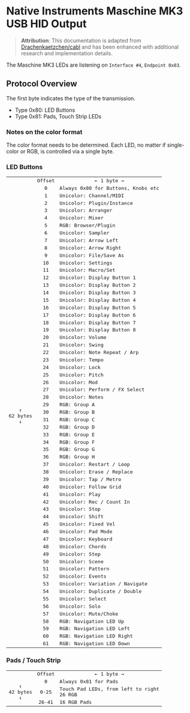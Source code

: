 # Native Instruments Maschine MK3 USB HID Output

> **Attribution**: This documentation is adapted from [Drachenkaetzchen/cabl](https://github.com/Drachenkaetzchen/cabl/tree/develop/doc/hardware/maschine-mk3) and has been enhanced with additional research and implementation details.

The Maschine MK3 LEDs are listening on `Interface #4`, `Endpoint 0x03`.

## Protocol Overview

The first byte indicates the type of the transmission.

- Type 0x80: LED Buttons
- Type 0x81: Pads, Touch Strip LEDs

### Notes on the color format

The color format needs to be determined. Each LED, no matter if single-color
or RGB, is controlled via a single byte.

### LED Buttons

<table style="whitespace: nowrap;">
    <tr>
        <td></td>
        <td style="white-space:nowrap;font-family:monospace;text-align: center;"> Offset </td>
        <td style="white-space:nowrap;font-family:monospace;text-align: center;"> ← 1 byte → </td>
    </tr>
       <tr>
       <td rowspan="84" style="white-space:nowrap;font-family:monospace;text-align: center;"> ↑<br/>62 bytes <br/> ↓</td>
       <td style="white-space:nowrap;font-family:monospace;text-align: center;"> 0 </td>
       <td style="white-space:nowrap;font-family:monospace;"> Always 0x80 for Buttons, Knobs etc </td>
    </tr>
    <tr>
        <td style="white-space:nowrap;font-family:monospace;text-align: center;"> 1 </td>
        <td style="white-space:nowrap;font-family:monospace;">
            Unicolor: Channel/MIDI
        </td>
    </tr>
    <tr>
        <td style="white-space:nowrap;font-family:monospace;text-align: center;"> 2 </td>
        <td style="white-space:nowrap;font-family:monospace;">
            Unicolor: Plugin/Instance
        </td>
    </tr>
    <tr>
        <td style="white-space:nowrap;font-family:monospace;text-align: center;"> 3 </td>
        <td style="white-space:nowrap;font-family:monospace;">
            Unicolor: Arranger
        </td>
    </tr>
    <tr>
        <td style="white-space:nowrap;font-family:monospace;text-align: center;"> 4 </td>
        <td style="white-space:nowrap;font-family:monospace;">
            Unicolor: Mixer
        </td>
    </tr>
    <tr>
        <td style="white-space:nowrap;font-family:monospace;text-align: center;"> 5 </td>
        <td style="white-space:nowrap;font-family:monospace;">
            RGB: Browser/Plugin
        </td>
    </tr>
    <tr>
        <td style="white-space:nowrap;font-family:monospace;text-align: center;"> 6 </td>
        <td style="white-space:nowrap;font-family:monospace;">
           Unicolor: Sampler
        </td>
    </tr>
    <tr>
        <td style="white-space:nowrap;font-family:monospace;text-align: center;"> 7 </td>
        <td style="white-space:nowrap;font-family:monospace;">
            Unicolor: Arrow Left
        </td>
    </tr>
    <tr>
        <td style="white-space:nowrap;font-family:monospace;text-align: center;"> 8 </td>
        <td style="white-space:nowrap;font-family:monospace;">
            Unicolor: Arrow Right
        </td>
    </tr>
    <tr>
        <td style="white-space:nowrap;font-family:monospace;text-align: center;"> 9 </td>
        <td style="white-space:nowrap;font-family:monospace;">
           Unicolor: File/Save As
        </td>
    </tr>
    <tr>
        <td style="white-space:nowrap;font-family:monospace;text-align: center;"> 10 </td>
        <td style="white-space:nowrap;font-family:monospace;">
            Unicolor: Settings
        </td>
    </tr>
    <tr>
        <td style="white-space:nowrap;font-family:monospace;text-align: center;"> 11 </td>
        <td style="white-space:nowrap;font-family:monospace;">
            Unicolor: Macro/Set
        </td>
    </tr>
    <tr>
        <td style="white-space:nowrap;font-family:monospace;text-align: center;"> 12 </td>
        <td style="white-space:nowrap;font-family:monospace;">
            Unicolor: Display Button 1
        </td>
    </tr>
    <tr>
        <td style="white-space:nowrap;font-family:monospace;text-align: center;"> 13 </td>
        <td style="white-space:nowrap;font-family:monospace;">
            Unicolor: Display Button 2
        </td>
    </tr>
    <tr>
        <td style="white-space:nowrap;font-family:monospace;text-align: center;"> 14 </td>
        <td style="white-space:nowrap;font-family:monospace;">
            Unicolor: Display Button 3
        </td>
    </tr>
    <tr>
        <td style="white-space:nowrap;font-family:monospace;text-align: center;"> 15 </td>
        <td style="white-space:nowrap;font-family:monospace;">
            Unicolor: Display Button 4
        </td>
    </tr>
    <tr>
        <td style="white-space:nowrap;font-family:monospace;text-align: center;"> 16 </td>
        <td style="white-space:nowrap;font-family:monospace;">
            Unicolor: Display Button 5
        </td>
    </tr>
    <tr>
        <td style="white-space:nowrap;font-family:monospace;text-align: center;"> 17 </td>
        <td style="white-space:nowrap;font-family:monospace;">
            Unicolor: Display Button 6
        </td>
    </tr>
    <tr>
        <td style="white-space:nowrap;font-family:monospace;text-align: center;"> 18 </td>
        <td style="white-space:nowrap;font-family:monospace;">
            Unicolor: Display Button 7
        </td>
    </tr>
    <tr>
        <td style="white-space:nowrap;font-family:monospace;text-align: center;"> 19 </td>
        <td style="white-space:nowrap;font-family:monospace;">
            Unicolor: Display Button 8
        </td>
    </tr>
    <tr>
        <td style="white-space:nowrap;font-family:monospace;text-align: center;"> 20 </td>
        <td style="white-space:nowrap;font-family:monospace;">
            Unicolor: Volume
        </td>
    </tr>
    <tr>
        <td style="white-space:nowrap;font-family:monospace;text-align: center;"> 21 </td>
        <td style="white-space:nowrap;font-family:monospace;">
            Unicolor: Swing
        </td>
    </tr>
    <tr>
        <td style="white-space:nowrap;font-family:monospace;text-align: center;"> 22 </td>
        <td style="white-space:nowrap;font-family:monospace;">
            Unicolor: Note Repeat / Arp
        </td>
    </tr>
    <tr>
        <td style="white-space:nowrap;font-family:monospace;text-align: center;"> 23 </td>
        <td style="white-space:nowrap;font-family:monospace;">
            Unicolor: Tempo
        </td>
    </tr>
    <tr>
        <td style="white-space:nowrap;font-family:monospace;text-align: center;"> 24 </td>
        <td style="white-space:nowrap;font-family:monospace;">
            Unicolor: Lock
        </td>
    </tr>
    <tr>
        <td style="white-space:nowrap;font-family:monospace;text-align: center;"> 25 </td>
        <td style="white-space:nowrap;font-family:monospace;">
            Unicolor: Pitch
        </td>
    </tr>
    <tr>
        <td style="white-space:nowrap;font-family:monospace;text-align: center;"> 26 </td>
        <td style="white-space:nowrap;font-family:monospace;">
            Unicolor: Mod
        </td>
    </tr>
    <tr>
        <td style="white-space:nowrap;font-family:monospace;text-align: center;"> 27 </td>
        <td style="white-space:nowrap;font-family:monospace;">
            Unicolor: Perform / FX Select
        </td>
    </tr>
    <tr>
        <td style="white-space:nowrap;font-family:monospace;text-align: center;"> 28 </td>
        <td style="white-space:nowrap;font-family:monospace;">
            Unicolor: Notes
        </td>
    </tr>
    <tr>
        <td style="white-space:nowrap;font-family:monospace;text-align: center;"> 29 </td>
        <td style="white-space:nowrap;font-family:monospace;">
            RGB: Group A
        </td>
    </tr>
    <tr>
        <td style="white-space:nowrap;font-family:monospace;text-align: center;"> 30 </td>
        <td style="white-space:nowrap;font-family:monospace;">
            RGB: Group B
        </td>
    </tr>
    <tr>
        <td style="white-space:nowrap;font-family:monospace;text-align: center;"> 31 </td>
        <td style="white-space:nowrap;font-family:monospace;">
            RGB: Group C
        </td>
    </tr>
    <tr>
        <td style="white-space:nowrap;font-family:monospace;text-align: center;"> 32 </td>
        <td style="white-space:nowrap;font-family:monospace;">
            RGB: Group D
        </td>
    </tr>
    <tr>
        <td style="white-space:nowrap;font-family:monospace;text-align: center;"> 33 </td>
        <td style="white-space:nowrap;font-family:monospace;">
            RGB: Group E
        </td>
    </tr>
    <tr>
        <td style="white-space:nowrap;font-family:monospace;text-align: center;"> 34 </td>
        <td style="white-space:nowrap;font-family:monospace;">
            RGB: Group F
        </td>
    </tr>
    <tr>
        <td style="white-space:nowrap;font-family:monospace;text-align: center;"> 35 </td>
        <td style="white-space:nowrap;font-family:monospace;">
            RGB: Group G
        </td>
    </tr>
    <tr>
        <td style="white-space:nowrap;font-family:monospace;text-align: center;"> 36 </td>
        <td style="white-space:nowrap;font-family:monospace;">
            RGB: Group H
        </td>
    </tr>
    <tr>
        <td style="white-space:nowrap;font-family:monospace;text-align: center;"> 37 </td>
        <td style="white-space:nowrap;font-family:monospace;">
            Unicolor: Restart / Loop
        </td>
    </tr>
    <tr>
        <td style="white-space:nowrap;font-family:monospace;text-align: center;"> 38 </td>
        <td style="white-space:nowrap;font-family:monospace;">
            Unicolor: Erase / Replace
        </td>
    </tr>
    <tr>
        <td style="white-space:nowrap;font-family:monospace;text-align: center;"> 39 </td>
        <td style="white-space:nowrap;font-family:monospace;">
            Unicolor: Tap / Metro
        </td>
    </tr>
    <tr>
        <td style="white-space:nowrap;font-family:monospace;text-align: center;"> 40 </td>
        <td style="white-space:nowrap;font-family:monospace;">
            Unicolor: Follow Grid
        </td>
    </tr>
    <tr>
        <td style="white-space:nowrap;font-family:monospace;text-align: center;"> 41 </td>
        <td style="white-space:nowrap;font-family:monospace;">
            Unicolor: Play
        </td>
    </tr>
    <tr>
        <td style="white-space:nowrap;font-family:monospace;text-align: center;"> 42 </td>
        <td style="white-space:nowrap;font-family:monospace;">
            Unicolor: Rec / Count In
        </td>
    </tr>
    <tr>
        <td style="white-space:nowrap;font-family:monospace;text-align: center;"> 43 </td>
        <td style="white-space:nowrap;font-family:monospace;">
            Unicolor: Stop
        </td>
    </tr>
    <tr>
        <td style="white-space:nowrap;font-family:monospace;text-align: center;"> 44 </td>
        <td style="white-space:nowrap;font-family:monospace;">
            Unicolor: Shift
        </td>
    </tr>
    <tr>
        <td style="white-space:nowrap;font-family:monospace;text-align: center;"> 45 </td>
        <td style="white-space:nowrap;font-family:monospace;">
            Unicolor: Fixed Vel
        </td>
    </tr>
    <tr>
        <td style="white-space:nowrap;font-family:monospace;text-align: center;"> 46 </td>
        <td style="white-space:nowrap;font-family:monospace;">
            Unicolor: Pad Mode
        </td>
    </tr>
    <tr>
        <td style="white-space:nowrap;font-family:monospace;text-align: center;"> 47 </td>
        <td style="white-space:nowrap;font-family:monospace;">
            Unicolor: Keyboard
        </td>
    </tr>
    <tr>
        <td style="white-space:nowrap;font-family:monospace;text-align: center;"> 48 </td>
        <td style="white-space:nowrap;font-family:monospace;">
            Unicolor: Chords
        </td>
    </tr>
    <tr>
        <td style="white-space:nowrap;font-family:monospace;text-align: center;"> 49 </td>
        <td style="white-space:nowrap;font-family:monospace;">
            Unicolor: Step
        </td>
    </tr>
    <tr>
        <td style="white-space:nowrap;font-family:monospace;text-align: center;"> 50 </td>
        <td style="white-space:nowrap;font-family:monospace;">
            Unicolor: Scene
        </td>
    </tr>
    <tr>
        <td style="white-space:nowrap;font-family:monospace;text-align: center;"> 51 </td>
        <td style="white-space:nowrap;font-family:monospace;">
            Unicolor: Pattern
        </td>
    </tr>
    <tr>
        <td style="white-space:nowrap;font-family:monospace;text-align: center;"> 52 </td>
        <td style="white-space:nowrap;font-family:monospace;">
            Unicolor: Events
        </td>
    </tr>
    <tr>
        <td style="white-space:nowrap;font-family:monospace;text-align: center;"> 53 </td>
        <td style="white-space:nowrap;font-family:monospace;">
            Unicolor: Variation / Navigate
        </td>
    </tr>
    <tr>
        <td style="white-space:nowrap;font-family:monospace;text-align: center;"> 54 </td>
        <td style="white-space:nowrap;font-family:monospace;">
            Unicolor: Duplicate / Double
        </td>
    </tr>
    <tr>
        <td style="white-space:nowrap;font-family:monospace;text-align: center;"> 55 </td>
        <td style="white-space:nowrap;font-family:monospace;">
            Unicolor: Select
        </td>
    </tr>
    <tr>
        <td style="white-space:nowrap;font-family:monospace;text-align: center;"> 56 </td>
        <td style="white-space:nowrap;font-family:monospace;">
            Unicolor: Solo
        </td>
    </tr>
    <tr>
        <td style="white-space:nowrap;font-family:monospace;text-align: center;"> 57 </td>
        <td style="white-space:nowrap;font-family:monospace;">
            Unicolor: Mute/Choke
        </td>
    </tr>
    <tr>
        <td style="white-space:nowrap;font-family:monospace;text-align: center;"> 58 </td>
        <td style="white-space:nowrap;font-family:monospace;">
            RGB: Navigation LED Up
        </td>
    </tr>
    <tr>
        <td style="white-space:nowrap;font-family:monospace;text-align: center;"> 59 </td>
        <td style="white-space:nowrap;font-family:monospace;">
            RGB: Navigation LED Left
        </td>
    </tr>
    <tr>
        <td style="white-space:nowrap;font-family:monospace;text-align: center;"> 60 </td>
        <td style="white-space:nowrap;font-family:monospace;">
            RGB: Navigation LED Right
        </td>
    </tr>
    <tr>
        <td style="white-space:nowrap;font-family:monospace;text-align: center;"> 61 </td>
        <td style="white-space:nowrap;font-family:monospace;">
            RGB: Navigation LED Down
        </td>
    </tr>
</table>

### Pads / Touch Strip

<table style="whitespace: nowrap;">
    <tr>
        <td></td>
        <td style="white-space:nowrap;font-family:monospace;text-align: center;"> Offset </td>
        <td style="white-space:nowrap;font-family:monospace;text-align: center;"> ← 1 byte → </td>
    </tr>
       <tr>
       <td rowspan="84" style="white-space:nowrap;font-family:monospace;text-align: center;"> ↑<br/>42 bytes <br/> ↓</td>
       <td style="white-space:nowrap;font-family:monospace;text-align: center;"> 0 </td>
       <td style="white-space:nowrap;font-family:monospace;"> Always 0x81 for Pads</td>
    </tr>
    <tr>
        <td style="white-space:nowrap;font-family:monospace;text-align: center;"> 0-25</td>
        <td style="white-space:nowrap;font-family:monospace;">
           Touch Pad LEDs, from left to right<br/>
           26 RGB
        </td>
    </tr>
    <tr>
        <td style="white-space:nowrap;font-family:monospace;text-align: center;"> 26-41 </td>
        <td style="white-space:nowrap;font-family:monospace;">
           16 RGB Pads<br/>
        </td>
    </tr>
</table>
